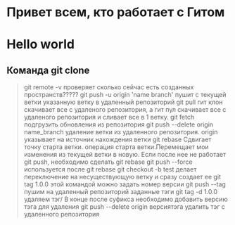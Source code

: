 # Привет всем, кто работает с Гитом
# Hello world
## Команда git clone
> git remote -v	проверяет сколько сейчас есть созданных пространств?????
> git push -u origin 'name branch'	пушит с текущей ветки указанную ветку в удаленный репозиторий
> git pull	гит клон скачивает все с удаленого репозитория, а гит пул скачивает все с удаленого репозитория и сливает все в 1 ветку.
> git fetch	подгрузить обновления из репозитория
> git push --delete origin name_branch	удаление ветки из удаленного репозитория. origin указывает на источник нахождения ветки
> git rebase 	Сдвигает точку старта ветки. операция старта ветки.Перемещает мои изменения из текущей ветки в новую. Если после нее не работает git push, необходимо сделать git rebase
> git push --force	используется после git rebase
> git checkout -b test 	делает переключение на несуществующую ветку и сразу создает ее
> git tag 1.0.0	этой командой можно задать номер версии
> git push --tag	пушим на удаленный репозиторий заданные тэги
> git tag -d 1.0.0	удаляем тэг/ В конце после суфикса необходимо добавить версию тэга для удаления
> git push --delete origin версиятэга	удалить тэг с удаленного репозитория